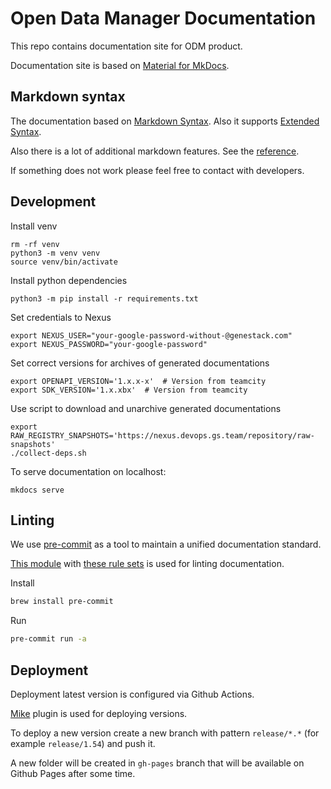 # Open Data Manager Documentation

This repo contains documentation site for ODM product.

Documentation site is based on [Material for MkDocs](https://squidfunk.github.io/mkdocs-material/).

## Markdown syntax

The documentation based on [Markdown Syntax](https://www.markdownguide.org/basic-syntax/). Also it supports [Extended Syntax](https://www.markdownguide.org/extended-syntax/).

Also there is a lot of additional markdown features. See the [reference](https://squidfunk.github.io/mkdocs-material/reference/).

If something does not work please feel free to contact with developers.

## Development

Install venv

```shell
rm -rf venv
python3 -m venv venv
source venv/bin/activate
```

Install python dependencies

```shell
python3 -m pip install -r requirements.txt
```

Set credentials to Nexus

```shell
export NEXUS_USER="your-google-password-without-@genestack.com"
export NEXUS_PASSWORD="your-google-password"
```

Set correct versions for archives of generated documentations

```shell
export OPENAPI_VERSION='1.x.x-x'  # Version from teamcity
export SDK_VERSION='1.x.xbx'  # Version from teamcity
```

Use script to download and unarchive generated documentations

```shell
export RAW_REGISTRY_SNAPSHOTS='https://nexus.devops.gs.team/repository/raw-snapshots'
./collect-deps.sh
```

To serve documentation on localhost:

```shell
mkdocs serve
```

## Linting

We use [pre-commit](https://pre-commit.com/) as a tool to maintain a unified documentation standard.

[This module](https://github.com/igorshubovych/markdownlint-cli) with [these rule sets](https://github.com/DavidAnson/markdownlint/blob/main/doc/Rules.md) is used for linting documentation.

Install

  ```sh
  brew install pre-commit
  ```

Run

  ```sh
  pre-commit run -a
  ```

## Deployment

Deployment latest version is configured via Github Actions.

[Mike](https://squidfunk.github.io/mkdocs-material/setup/setting-up-versioning/#usage) plugin is used for deploying versions.

To deploy a new version create a new branch with pattern `release/*.*` (for example `release/1.54`) and push it.

A new folder will be created in `gh-pages` branch that will be available on Github Pages after some time.
